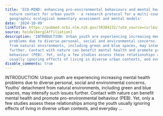 ```yaml
---
title: 'ECO-MIND: enhancing pro-environmental behaviours and mental health through
  nature contact for urban youth - a research protocol for a multi-country study using
  geographic ecological momentary assessment and mental models'
date: '2024-10-09'
linkTitle: https://pubmed.ncbi.nlm.nih.gov/39384232/?utm_source=curl&utm_medium=rss&utm_campaign=pubmed-2&utm_content=1FakS-2QOkCT8HsMOQP1bCRQ4YzyumYOmxmF0moLsQ3dFB1E9V&fc=20220326224207&ff=20241010184200&v=2.18.0.post9+e462414
source: heidelberg[Affiliation]
description: 'INTRODUCTION: Urban youth are experiencing increasing mental health
  problems due to diverse personal, social and environmental concerns. Youths'' detachment
  from natural environments, including green and blue spaces, may intensify such issues
  further. Contact with nature can benefit mental health and promote pro-environmental
  behaviour (PEB). Yet, only a few studies assess these relationships among the youth
  usually ignoring effects of living in diverse urban contexts, and everyday ...'
disable_comments: true
---
```

INTRODUCTION: Urban youth are experiencing increasing mental health problems due to diverse personal, social and environmental concerns. Youths' detachment from natural environments, including green and blue spaces, may intensify such issues further. Contact with nature can benefit mental health and promote pro-environmental behaviour (PEB). Yet, only a few studies assess these relationships among the youth usually ignoring effects of living in diverse urban contexts, and everyday ...